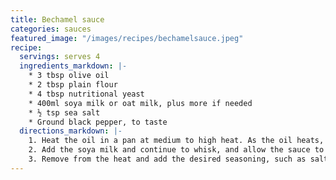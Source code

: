 ```yaml
---
title: Bechamel sauce
categories: sauces
featured_image: "/images/recipes/bechamelsauce.jpeg"
recipe:
  servings: serves 4
  ingredients_markdown: |-
    * 3 tbsp olive oil
    * 2 tbsp plain flour
    * 4 tbsp nutritional yeast
    * 400ml soya milk or oat milk, plus more if needed
    * ½ tsp sea salt
    * Ground black pepper, to taste
  directions_markdown: |-
    1. Heat the oil in a pan at medium to high heat. As the oil heats, add the flour and stir or whisk vigorously. Add the nutritional yeast and mix.
    2. Add the soya milk and continue to whisk, and allow the sauce to gradually thicken. The sauce will usually reach the desired thickness after it has boiled then simmered for a few minutes. Keep in mind that the sauce will continue to thicken as it cools.
    3. Remove from the heat and add the desired seasoning, such as salt, black pepper and garlic powder.
---
```

